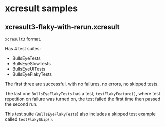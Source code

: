 # xcresult samples

## xcresult3-flaky-with-rerun.xcresult

`xcresult3` format.

Has 4 test suites:

- BullsEyeTests
- BullsEyeSlowTests
- BullsEyeUITests
- BullsEyeFlakyTests

The first three are successful, with no failures, no errors, no skipped tests.

The last one `BullsEyeFlakyTests` has a test, `testFlakyFeature()`, where test repetition on failure was turned on, the test failed the first time then passed the second run.

This test suite (`BullsEyeFlakyTests`) also includes a skipped test example called `testFlakySkip()`.
